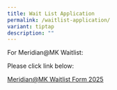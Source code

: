 ```yaml
---
title: Wait List Application
permalink: /waitlist-application/
variant: tiptap
description: ""
---
```

<p>For Meridian@MK Waitlist:</p>
<p></p>
<p>Please click link below:</p>
<p><a href="https://form.gov.sg/65c31e0249890253f89c5dc1" rel="noopener nofollow" target="_blank">Meridian@MK Waitlist Form 2025</a>
</p>